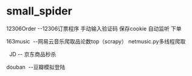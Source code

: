 # small_spider
12306Order --12306订票程序 手动输入验证码 保存cookie 自动监听 下单
  
163music  --网易云音乐爬取品论数top（scrapy） netmusic.py多线程爬取
  
  
JD -- 京东商品秒杀
  
douban  --豆瓣模拟登陆
